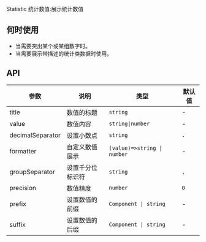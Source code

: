 Statistic 统计数值:展示统计数值

## 何时使用

- 当需要突出某个或某组数字时。
- 当需要展示带描述的统计类数据时使用。

## API

| 参数             | 说明             | 类型                        | 默认值 |
| ---------------- | ---------------- | --------------------------- | ------ |
| title            | 数值的标题       | `string`                    | -      |
| value            | 数值内容         | `string\|number`            | -      |
| decimalSeparator | 设置小数点       | `string`                    | `.`    |
| formatter        | 自定义数值展示   | `(value)=>string \| number` | -      |
| groupSeparator   | 设置千分位标识符 | `string`                    | `,`    |
| precision        | 数值精度         | `number`                    | `0`    |
| prefix           | 设置数值的前缀   | `Component \| string`       | -      |
| suffix           | 设置数值的后缀   | `Component \| string`       | -      |
